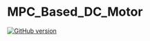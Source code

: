 # MPC_Based_DC_Motor

[![GitHub version](https://badge.fury.io/gh/ZhangYanglyu%2FMPC_Based_DC_Motor@2x.png)](https://badge.fury.io/gh/ZhangYanglyu%2FMPC_Based_DC_Motor)
